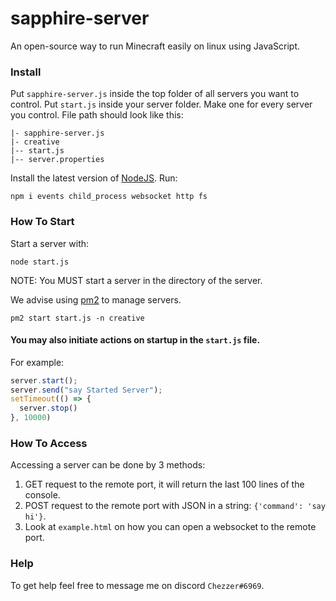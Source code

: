 # sapphire-server
An open-source way to run Minecraft easily on linux using JavaScript.

### Install
Put `sapphire-server.js` inside the top folder of all servers you want to control.
Put `start.js` inside your server folder. Make one for every server you control.
File path should look like this:
```
|- sapphire-server.js
|- creative
|-- start.js
|-- server.properties
```
Install the latest version of [NodeJS](https://nodejs.org/en/).
Run:
```
npm i events child_process websocket http fs
```

### How To Start
Start a server with:
```
node start.js
```
NOTE: You MUST start a server in the directory of the server.

We advise using [pm2](https://pm2.keymetrics.io/) to manage servers.
```
pm2 start start.js -n creative
```

#### You may also initiate actions on startup in the `start.js` file.
For example:
```js
server.start();
server.send("say Started Server");
setTimeout(() => {
  server.stop()
}, 10000)
```

### How To Access
Accessing a server can be done by 3 methods:
1. GET request to the remote port, it will return the last 100 lines of the console.
2. POST request to the remote port with JSON in a string: `{'command': 'say hi'}`.
3. Look at `example.html` on how you can open a websocket to the remote port.

### Help
To get help feel free to message me on discord `Chezzer#6969`.
